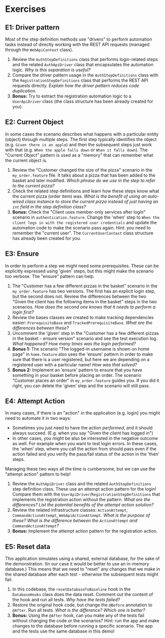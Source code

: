# Exercises

## E1: Driver pattern

Most of the step definition methods use "drivers" to perform automation tasks instead of directly working with the REST API requests (managed through the `WebApiContext` class).

1. Review the `AuthStepDefinitions` class that performs login-related steps and the related `AuthApiDriver` class that encapsulates the automation logic. _Why is this separation is useful?_ 
2. Compare the driver pattern usage in the `AuthStepDefinitions` class with the `RegistrationStepDefinitions` class that performs the REST API requests directly. _Explain how the driver pattern reduces code duplication._
3. **Bonus:** Try to extract the registration automation logic to a `UserApiDriver` class (the class structure has been already created for you).

## E2: Current Object

In some cases the scenario describes what happens with a particular entity (object) through multiple steps. The first step typically identifies the object (e.g. `Given there is an apple`) and then the subsequent steps just work with that (e.g. `When the apple falls down` or `When it falls down`). The "Current Object" pattern is used as a "memory" that can remember what the current object is.

1. Review the "Customer changed the size of the pizza" scenario in the `my_order.feature` file. It talks about a pizza that has been added to the basket and later modified. _Which phrase do we use in the step to refer to the current pizza?_ 
2. Check the related step definitions and learn how these steps know what the current pizza (order item) was. _What is the benefit of using an auto-wired class instance to store the current pizza instead of just having an `int` field in the step definition class?_ 
3. **Bonus:** Check the "Client uses member-only services after login" scenario in `authentication.feature`. Change the 'when' step to `When the client logs in with the registered user credentials` and update the automation code to make the scenario pass again. Hint: you need to remember the "current user". The `CurrentUserContext` class structure has  already been created for you. 

## E3: Ensure

In order to perform a step we might need some prerequisites. These can be explicitly expressed using 'given' steps, but this might make the scenario too verbose. The "ensure" pattern can help.

1. The "Customer has a few different pizzas in the basket" scenario in the `my_order.feature` has two versions. The first has an explicit login step, but the second does not. Review the differences between the two "Given the client has the following items in the basket" steps in the two scenarios. _How does the second one knows that it needs to perform a login first?_
2. Review the bases classes we created to make tracking dependencies easier: `PrerequisiteBase` and `TrackedPrerequisiteBase`. _What are the differences between these?_
3. Uncomment the 'given' step in the "Customer has a few different pizzas in the basket - ensure version" scenario and see the test execution log. _What happened? How many times was the login performed?_
4. **Bonus 1:** The scenario "The logged-in username is shown on home page" in `home.feature` also uses the 'ensure' pattern in order to make sure that there is a user registered, but here we are depending on a registered user with a particular name! _How was that solved?_
5. **Bonus 2:** Implement an 'ensure' pattern to ensure that you have something in your basket before placing an order. The scenario "Customer places an order" in `my_order.feature` guides you. If you did it right, you can delete the 'given' step and the scenario will still pass.

## E4: Attempt Action

In many cases, if there is an "action" in the application (e.g. login) you might need to automate it in two ways:
* Sometimes you just need to have the action _performed_, and it should always succeed. (E.g. when you say "Given the client has logged in")
* In other cases, you might be also be interested in the negative outcome as well. For example when you want to test login errors. In these cases, the 'when' step, where you call the action from should pass even if the action failed and you verify the pass/fail status of the action in the 'then' steps.

Managing these two ways all the time is cumbersome, but we can use the "attempt action" pattern to help!

1. Review the `AuthApiDriver` class and the related `AuthStepDefinitions` step definition class. These use an attempt action pattern for the login! Compare them with the `UserApiDriver`/`RegistrationStepDefinitions` that implements the registration action without the pattern. _What are the differences? List the potential benefits of the attempt action solution?_
2. Review the related infrastructure classes: `ActionAttempt`, `CommandActionAttempt`, `WebApiActionAttempt`. _What is the purpose of these? What is the difference between the `ActionAttempt` and `CommandActionAttempt`?_
3. **Bonus:** Implement the attempt action pattern for the registration action.

## E5: Reset data

This application simulates using a shared, external database, for the sake of the demonstration. (In our case it would be better to use an in-memory database.) This means that we need to "reset" any changes that we make in the shared database after each test - otherwise the subsequent tests might fail.

1. In this codebase, the `resetDatabaseToBaseline` hook in the `DatabaseHooks` class does the data reset. Comment out the content of the hook and run all tests. _Why have the tests failed?_
2. Restore the original hook code, but change the `@Before` annotation to `@After`. Run all tests. _What is the difference? Which one is better?_
3. **Bonus:** Using the `@After` hook, can you make any of the tests fail without changing the code or the scenarios? Hint: run the app and make changes to the database before running a specific scenario. The app and the tests use the same database in this demo!
